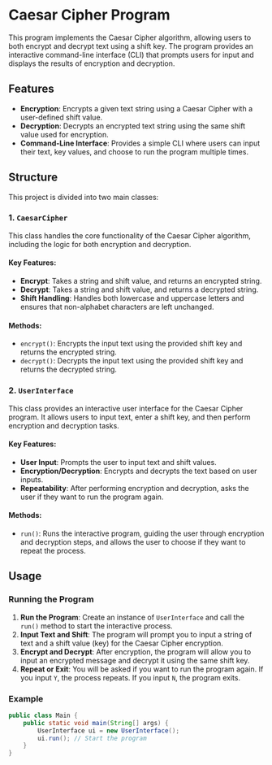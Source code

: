 # Caesar Cipher Program

This program implements the Caesar Cipher algorithm, allowing users to both encrypt and decrypt text using a shift key. The program provides an interactive command-line interface (CLI) that prompts users for input and displays the results of encryption and decryption.

## Features
- **Encryption**: Encrypts a given text string using a Caesar Cipher with a user-defined shift value.
- **Decryption**: Decrypts an encrypted text string using the same shift value used for encryption.
- **Command-Line Interface**: Provides a simple CLI where users can input their text, key values, and choose to run the program multiple times.

## Structure

This project is divided into two main classes:

### 1. `CaesarCipher`
This class handles the core functionality of the Caesar Cipher algorithm, including the logic for both encryption and decryption.

#### Key Features:
- **Encrypt**: Takes a string and shift value, and returns an encrypted string.
- **Decrypt**: Takes a string and shift value, and returns a decrypted string.
- **Shift Handling**: Handles both lowercase and uppercase letters and ensures that non-alphabet characters are left unchanged.

#### Methods:
- `encrypt()`: Encrypts the input text using the provided shift key and returns the encrypted string.
- `decrypt()`: Decrypts the input text using the provided shift key and returns the decrypted string.

### 2. `UserInterface`
This class provides an interactive user interface for the Caesar Cipher program. It allows users to input text, enter a shift key, and then perform encryption and decryption tasks.

#### Key Features:
- **User Input**: Prompts the user to input text and shift values.
- **Encryption/Decryption**: Encrypts and decrypts the text based on user inputs.
- **Repeatability**: After performing encryption and decryption, asks the user if they want to run the program again.

#### Methods:
- `run()`: Runs the interactive program, guiding the user through encryption and decryption steps, and allows the user to choose if they want to repeat the process.

## Usage

### Running the Program
1. **Run the Program**: Create an instance of `UserInterface` and call the `run()` method to start the interactive process.
2. **Input Text and Shift**: The program will prompt you to input a string of text and a shift value (key) for the Caesar Cipher encryption.
3. **Encrypt and Decrypt**: After encryption, the program will allow you to input an encrypted message and decrypt it using the same shift key.
4. **Repeat or Exit**: You will be asked if you want to run the program again. If you input `Y`, the process repeats. If you input `N`, the program exits.

### Example

```java
public class Main {
    public static void main(String[] args) {
        UserInterface ui = new UserInterface();
        ui.run(); // Start the program
    }
}
